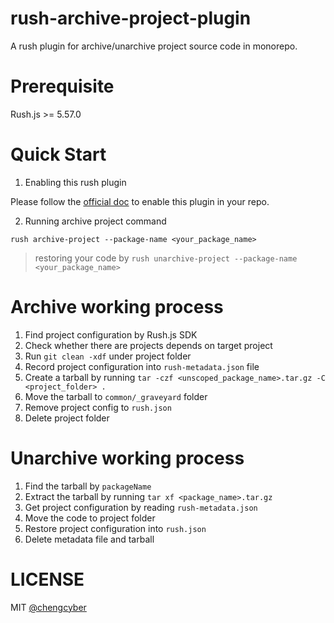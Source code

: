 # rush-archive-project-plugin

A rush plugin for archive/unarchive project source code in monorepo.

# Prerequisite

Rush.js >= 5.57.0

# Quick Start

1. Enabling this rush plugin

Please follow the [official doc](https://rushjs.io/pages/maintainer/using_rush_plugins/) to enable this plugin in your repo.


2. Running archive project command

```
rush archive-project --package-name <your_package_name>
```

> restoring your code by `rush unarchive-project --package-name <your_package_name>`

# Archive working process

1. Find project configuration by Rush.js SDK
2. Check whether there are projects depends on target project
3. Run `git clean -xdf` under project folder
4. Record project configuration into `rush-metadata.json` file
5. Create a tarball by running `tar -czf <unscoped_package_name>.tar.gz -C <project_folder> .`
6. Move the tarball to `common/_graveyard` folder
7. Remove project config to `rush.json`
8. Delete project folder

# Unarchive working process

1. Find the tarball by `packageName`
2. Extract the tarball by running `tar xf <package_name>.tar.gz`
3. Get project configuration by reading `rush-metadata.json`
4. Move the code to project folder
5. Restore project configuration into `rush.json`
6. Delete metadata file and tarball

# LICENSE

MIT [@chengcyber](https://github.com/chengcyber)
